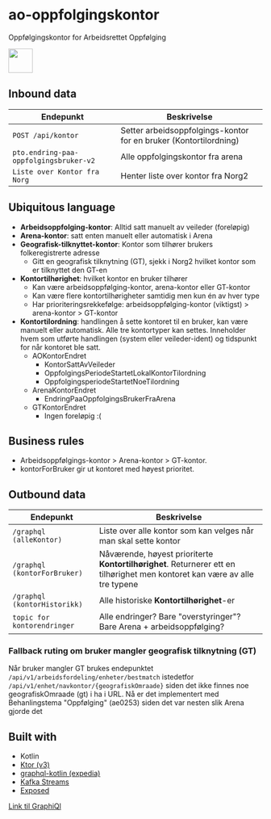 # ao-oppfolgingskontor
Oppfølgingskontor for Arbeidsrettet Oppfølging

<img src="[https://github.com/favicon.ico](https://github.com/user-attachments/assets/26fbe963-22c7-44e7-a14d-397f8626abb0)" width="48" height="48" >


## Inbound data
| Endepunkt                              | Beskrivelse                                                       |      
|----------------------------------------|-------------------------------------------------------------------|
| `POST /api/kontor`                     | Setter arbeidsoppfolgings-kontor for en bruker (Kontortilordning) |
| `pto.endring-paa-oppfolgingsbruker-v2` | Alle oppfolgingskontor fra arena                                  |
| `Liste over Kontor fra Norg`           | Henter liste over kontor fra Norg2                                |

## Ubiquitous language
- **Arbeidsoppfolging-kontor**: Alltid satt manuelt av veileder (foreløpig)
- **Arena-kontor**: satt enten manuelt eller automatisk i Arena
- **Geografisk-tilknyttet-kontor**: Kontor som tilhører brukers folkeregistrerte adresse
  - Gitt en geografisk tilknytning (GT), sjekk i Norg2 hvilket kontor som er tilknyttet den GT-en
- **Kontortilhørighet**: hvilket kontor en bruker tilhører
  - Kan være arbeidsoppfølging-kontor, arena-kontor eller GT-kontor
  - Kan være flere kontortilhørigheter samtidig men kun én av hver type
  - Har prioriteringsrekkefølge: arbeidsoppfølging-kontor (viktigst) > arena-kontor > GT-kontor
- **Kontortilordning**: handlingen å sette kontoret til en bruker, kan være manuelt eller automatisk. Alle tre kontortyper kan settes. Inneholder hvem som utførte handlingen (system eller veileder-ident) og tidspunkt for når kontoret ble satt.
  - AOKontorEndret
    - KontorSattAvVeileder
    - OppfolgingsPeriodeStartetLokalKontorTilordning
    - OppfolgingsperiodeStartetNoeTilordning
  - ArenaKontorEndret
    - EndringPaaOppfolgingsBrukerFraArena
  - GTKontorEndret
    - Ingen foreløpig :(

## Business rules
- Arbeidsoppfølgings-kontor > Arena-kontor > GT-kontor. 
- kontorForBruker gir ut kontoret med høyest prioritet.

## Outbound data
| Endepunkt                    | Beskrivelse                                                                                                                 |      
|------------------------------|-----------------------------------------------------------------------------------------------------------------------------|
| `/graphql (alleKontor)`      | Liste over alle kontor som kan velges når man skal sette kontor                                                             |
| `/graphql (kontorForBruker)` | Nåværende, høyest prioriterte **Kontortilhørighet**. Returnerer ett en tilhørighet men kontoret kan være av alle tre typene |
| `/graphql (kontorHistorikk)` | Alle historiske **Kontortilhørighet**-er                                                                                    |
| `topic for kontorendringer`  | Alle endringer? Bare "overstyringer"? Bare Arena + arbeidsoppfølging?                                                       |


### Fallback ruting om bruker mangler geografisk tilknytning (GT)
Når bruker mangler GT brukes endepunktet `/api/v1/arbeidsfordeling/enheter/bestmatch` istedetfor `/api/v1/enhet/navkontor/{geografiskOmraade}` siden det ikke finnes noe geografiskOmraade (gt) i ha i URL. Nå er det implementert med Behanlingstema "Oppfølging" (ae0253) siden det var nesten slik Arena gjorde det

## Built with
- Kotlin
- [Ktor (v3)](https://ktor.io/docs/welcome.html)
- [graphql-kotlin (expedia)](https://opensource.expediagroup.com/graphql-kotlin/docs/)
- [Kafka Streams](https://kafka.apache.org/documentation/streams/)
- [Exposed](https://www.jetbrains.com/help/exposed/home.html)

[Link til GraphiQl](https://ao-oppfolgingskontor.intern.dev.nav.no/graphiql)

